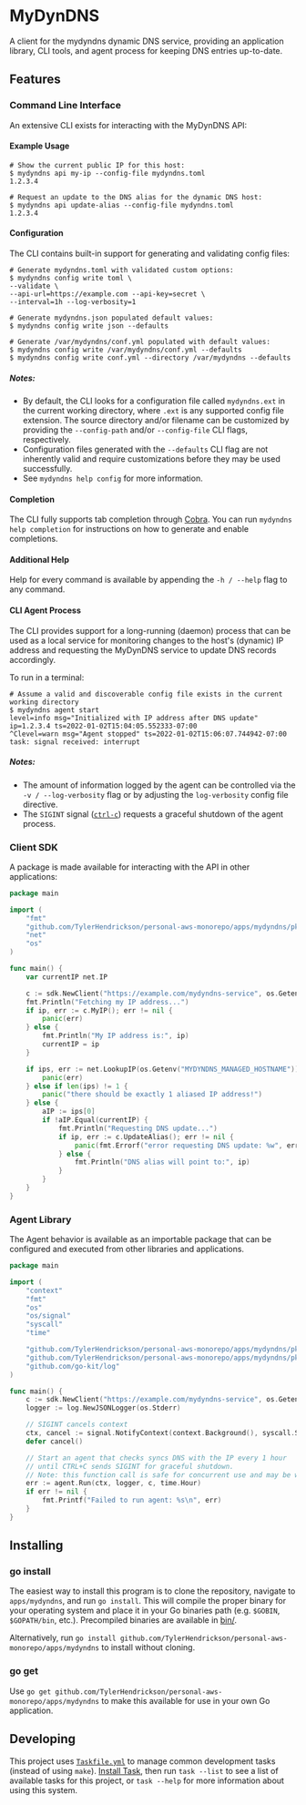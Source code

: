# MyDynDNS

A client for the mydyndns dynamic DNS service, providing an application library, CLI tools, and agent process for
keeping DNS entries up-to-date.


## Features


### Command Line Interface

An extensive CLI exists for interacting with the MyDynDNS API:


#### Example Usage

```cli
# Show the current public IP for this host:
$ mydyndns api my-ip --config-file mydyndns.toml
1.2.3.4

# Request an update to the DNS alias for the dynamic DNS host:
$ mydyndns api update-alias --config-file mydyndns.toml
1.2.3.4
```


#### Configuration

The CLI contains built-in support for generating and validating config files:

```cli
# Generate mydyndns.toml with validated custom options:
$ mydyndns config write toml \
--validate \
--api-url=https://example.com --api-key=secret \
--interval=1h --log-verbosity=1

# Generate mydyndns.json populated default values:
$ mydyndns config write json --defaults

# Generate /var/mydyndns/conf.yml populated with default values:
$ mydyndns config write /var/mydyndns/conf.yml --defaults
$ mydyndns config write conf.yml --directory /var/mydyndns --defaults
```


##### Notes:

- By default, the CLI looks for a configuration file called `mydyndns.ext` in the current working directory,
where `.ext` is any supported config file extension. The source directory and/or filename can be customized
by providing the `--config-path` and/or `--config-file` CLI flags, respectively.
- Configuration files generated with the `--defaults` CLI flag are not inherently valid and require customizations
before they may be used successfully.
- See `mydyndns help config` for more information.


#### Completion

The CLI fully supports tab completion through [Cobra](https://github.com/spf13/cobra).
You can run `mydyndns help completion` for instructions on how to generate and enable completions.


#### Additional Help

Help for every command is available by appending the `-h / --help` flag to any command.


#### CLI Agent Process

The CLI provides support for a long-running (daemon) process that can be used as a local service for monitoring
changes to the host's (dynamic) IP address and requesting the MyDynDNS service to update DNS records accordingly.

To run in a terminal:
```cli
# Assume a valid and discoverable config file exists in the current working directory 
$ mydyndns agent start
level=info msg="Initialized with IP address after DNS update" ip=1.2.3.4 ts=2022-01-02T15:04:05.552333-07:00
^Clevel=warn msg="Agent stopped" ts=2022-01-02T15:06:07.744942-07:00
task: signal received: interrupt
```


##### Notes:
- The amount of information logged by the agent can be controlled via the `-v / --log-verbosity` flag
or by adjusting the `log-verbosity` config file directive.
- The `SIGINT` signal ([`ctrl-c`](https://en.wikipedia.org/wiki/Control-C)) requests a graceful shutdown 
of the agent process.


### Client SDK

A package is made available for interacting with the API in other applications:

```go
package main

import (
	"fmt"
	"github.com/TylerHendrickson/personal-aws-monorepo/apps/mydyndns/pkg/sdk"
	"net"
	"os"
)

func main() {
	var currentIP net.IP

	c := sdk.NewClient("https://example.com/mydyndns-service", os.Getenv("MYDYNDNS_API_KEY"))
	fmt.Println("Fetching my IP address...")
	if ip, err := c.MyIP(); err != nil {
		panic(err)
	} else {
		fmt.Println("My IP address is:", ip)
		currentIP = ip
	}

	if ips, err := net.LookupIP(os.Getenv("MYDYNDNS_MANAGED_HOSTNAME")); err != nil {
		panic(err)
	} else if len(ips) != 1 {
		panic("there should be exactly 1 aliased IP address!")
	} else {
		aIP := ips[0]
		if !aIP.Equal(currentIP) {
			fmt.Println("Requesting DNS update...")
			if ip, err := c.UpdateAlias(); err != nil {
				panic(fmt.Errorf("error requesting DNS update: %w", err))
			} else {
				fmt.Println("DNS alias will point to:", ip)
			}
		}
	}
}
```

### Agent Library

The Agent behavior is available as an importable package that can be configured and executed from other libraries 
and applications.

```go
package main

import (
	"context"
	"fmt"
	"os"
	"os/signal"
	"syscall"
	"time"

	"github.com/TylerHendrickson/personal-aws-monorepo/apps/mydyndns/pkg/agent"
	"github.com/TylerHendrickson/personal-aws-monorepo/apps/mydyndns/pkg/sdk"
	"github.com/go-kit/log"
)

func main() {
	c := sdk.NewClient("https://example.com/mydyndns-service", os.Getenv("MYDYNDNS_API_KEY"))
	logger := log.NewJSONLogger(os.Stderr)

	// SIGINT cancels context
	ctx, cancel := signal.NotifyContext(context.Background(), syscall.SIGINT, os.Interrupt)
	defer cancel()

	// Start an agent that checks syncs DNS with the IP every 1 hour 
	// until CTRL+C sends SIGINT for graceful shutdown.
	// Note: this function call is safe for concurrent use and may be wrapped in a goroutine.
	err := agent.Run(ctx, logger, c, time.Hour)
	if err != nil {
		fmt.Printf("Failed to run agent: %s\n", err)
	}
}
```


## Installing


### go install

The easiest way to install this program is to clone the repository, navigate to `apps/mydyndns`, 
and run `go install`. This will compile the proper binary for your operating system and place it 
in your Go binaries path (e.g. `$GOBIN`, `$GOPATH/bin`, etc.). Precompiled binaries are available in [bin/](./bin).

Alternatively, run `go install github.com/TylerHendrickson/personal-aws-monorepo/apps/mydyndns` to install without
cloning.


### go get

Use `go get github.com/TylerHendrickson/personal-aws-monorepo/apps/mydyndns` to make this available for use in
your own Go application.


## Developing

This project uses [`Taskfile.yml`](https://taskfile.dev/) to manage common development tasks (instead of using `make`).
[Install Task](https://taskfile.dev/#/installation), then run `task --list` to see a list of available tasks
for this project, or `task --help` for more information about using this system.
